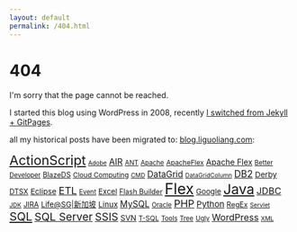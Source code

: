 ```yaml
---
layout: default
permalink: /404.html
---
```


# 404

I'm sorry that the page cannot be reached. 

I started this blog using WordPress in 2008, recently [I switched from Jekyll + GitPages](/blogging/2017/03/19/from-wordpress-to-jekyll.html).
 
all my historical posts have been migrated to: [blog.liguoliang.com](http://blog.liguoliang.com/):
<div styple="padding: 10px">
<a href="http://blog.liguoliang.com/tag/actionscript/" class="tag-link-45 tag-link-position-1" title="77 topics" style="font-size: 17.58273381295pt;">ActionScript</a>
<a href="http://blog.liguoliang.com/tag/adobe/" class="tag-link-324 tag-link-position-2" title="5 topics" style="font-size: 8pt;">Adobe</a>
<a href="http://blog.liguoliang.com/tag/air/" class="tag-link-27 tag-link-position-3" title="14 topics" style="font-size: 11.453237410072pt;">AIR</a>
<a href="http://blog.liguoliang.com/tag/ant/" class="tag-link-69 tag-link-position-4" title="6 topics" style="font-size: 8.6043165467626pt;">ANT</a>
<a href="http://blog.liguoliang.com/tag/apache/" class="tag-link-389 tag-link-position-5" title="6 topics" style="font-size: 8.6043165467626pt;">Apache</a>
<a href="http://blog.liguoliang.com/tag/apacheflex/" class="tag-link-600 tag-link-position-6" title="7 topics" style="font-size: 9.0359712230216pt;">ApacheFlex</a>
<a href="http://blog.liguoliang.com/tag/apache-flex/" class="tag-link-599 tag-link-position-7" title="11 topics" style="font-size: 10.589928057554pt;">Apache Flex</a>
<a href="http://blog.liguoliang.com/tag/better-developer/" class="tag-link-38 tag-link-position-8" title="6 topics" style="font-size: 8.6043165467626pt;">Better Developer</a>
<a href="http://blog.liguoliang.com/tag/blazeds/" class="tag-link-19 tag-link-position-9" title="8 topics" style="font-size: 9.4676258992806pt;">BlazeDS</a>
<a href="http://blog.liguoliang.com/tag/cloud-computing/" class="tag-link-797 tag-link-position-10" title="7 topics" style="font-size: 9.0359712230216pt;">Cloud Computing</a>
<a href="http://blog.liguoliang.com/tag/cmd/" class="tag-link-384 tag-link-position-11" title="5 topics" style="font-size: 8pt;">CMD</a>
<a href="http://blog.liguoliang.com/tag/datagrid/" class="tag-link-44 tag-link-position-12" title="14 topics" style="font-size: 11.453237410072pt;">DataGrid</a>
<a href="http://blog.liguoliang.com/tag/datagridcolumn/" class="tag-link-64 tag-link-position-13" title="5 topics" style="font-size: 8pt;">DataGridColumn</a>
<a href="http://blog.liguoliang.com/tag/db2/" class="tag-link-466 tag-link-position-14" title="19 topics" style="font-size: 12.489208633094pt;">DB2</a>
<a href="http://blog.liguoliang.com/tag/derby/" class="tag-link-453 tag-link-position-15" title="10 topics" style="font-size: 10.244604316547pt;">Derby</a>
<a href="http://blog.liguoliang.com/tag/dtsx/" class="tag-link-732 tag-link-position-16" title="8 topics" style="font-size: 9.4676258992806pt;">DTSX</a>
<a href="http://blog.liguoliang.com/tag/eclipse/" class="tag-link-117 tag-link-position-17" title="10 topics" style="font-size: 10.244604316547pt;">Eclipse</a>
<a href="http://blog.liguoliang.com/tag/etl/" class="tag-link-739 tag-link-position-18" title="25 topics" style="font-size: 13.438848920863pt;">ETL</a>
<a href="http://blog.liguoliang.com/tag/event/" class="tag-link-31 tag-link-position-19" title="6 topics" style="font-size: 8.6043165467626pt;">Event</a>
<a href="http://blog.liguoliang.com/tag/excel/" class="tag-link-541 tag-link-position-20" title="9 topics" style="font-size: 9.8992805755396pt;">Excel</a>
<a href="http://blog.liguoliang.com/tag/flash-builder/" class="tag-link-489 tag-link-position-21" title="8 topics" style="font-size: 9.4676258992806pt;">Flash Builder</a>
<a href="http://blog.liguoliang.com/tag/flex/" class="tag-link-893 tag-link-position-22" title="148 topics" style="font-size: 20pt;">Flex</a>
<a href="http://blog.liguoliang.com/tag/google/" class="tag-link-261 tag-link-position-23" title="9 topics" style="font-size: 9.8992805755396pt;">Google</a>
<a href="http://blog.liguoliang.com/tag/java/" class="tag-link-894 tag-link-position-24" title="96 topics" style="font-size: 18.446043165468pt;">Java</a>
<a href="http://blog.liguoliang.com/tag/jdbc/" class="tag-link-193 tag-link-position-25" title="18 topics" style="font-size: 12.31654676259pt;">JDBC</a>
<a href="http://blog.liguoliang.com/tag/jdk/" class="tag-link-308 tag-link-position-26" title="5 topics" style="font-size: 8pt;">JDK</a>
<a href="http://blog.liguoliang.com/tag/jira/" class="tag-link-671 tag-link-position-27" title="8 topics" style="font-size: 9.4676258992806pt;">JIRA</a>
<a href="http://blog.liguoliang.com/tag/lifesg/" class="tag-link-717 tag-link-position-28" title="9 topics" style="font-size: 9.8992805755396pt;">Life@SG|新加坡</a>
<a href="http://blog.liguoliang.com/tag/linux/" class="tag-link-896 tag-link-position-29" title="10 topics" style="font-size: 10.244604316547pt;">Linux</a>
<a href="http://blog.liguoliang.com/tag/mysql/" class="tag-link-74 tag-link-position-30" title="14 topics" style="font-size: 11.453237410072pt;">MySQL</a>
<a href="http://blog.liguoliang.com/tag/oracle/" class="tag-link-423 tag-link-position-31" title="6 topics" style="font-size: 8.6043165467626pt;">Oracle</a>
<a href="http://blog.liguoliang.com/tag/php/" class="tag-link-895 tag-link-position-32" title="25 topics" style="font-size: 13.438848920863pt;">PHP</a>
<a href="http://blog.liguoliang.com/tag/python/" class="tag-link-904 tag-link-position-33" title="13 topics" style="font-size: 11.194244604317pt;">Python</a>
<a href="http://blog.liguoliang.com/tag/regex/" class="tag-link-165 tag-link-position-34" title="8 topics" style="font-size: 9.4676258992806pt;">RegEx</a>
<a href="http://blog.liguoliang.com/tag/servlet/" class="tag-link-184 tag-link-position-35" title="5 topics" style="font-size: 8pt;">Servlet</a>
<a href="http://blog.liguoliang.com/tag/sql/" class="tag-link-73 tag-link-position-36" title="43 topics" style="font-size: 15.424460431655pt;">SQL</a>
<a href="http://blog.liguoliang.com/tag/sql-server/" class="tag-link-697 tag-link-position-37" title="33 topics" style="font-size: 14.474820143885pt;">SQL Server</a>
<a href="http://blog.liguoliang.com/tag/ssis/" class="tag-link-705 tag-link-position-38" title="30 topics" style="font-size: 14.129496402878pt;">SSIS</a>
<a href="http://blog.liguoliang.com/tag/svn/" class="tag-link-71 tag-link-position-39" title="10 topics" style="font-size: 10.244604316547pt;">SVN</a>
<a href="http://blog.liguoliang.com/tag/t-sql/" class="tag-link-704 tag-link-position-40" title="7 topics" style="font-size: 9.0359712230216pt;">T-SQL</a>
<a href="http://blog.liguoliang.com/tag/tools/" class="tag-link-449 tag-link-position-41" title="6 topics" style="font-size: 8.6043165467626pt;">Tools</a>
<a href="http://blog.liguoliang.com/tag/tree/" class="tag-link-28 tag-link-position-42" title="6 topics" style="font-size: 8.6043165467626pt;">Tree</a>
<a href="http://blog.liguoliang.com/tag/ugly/" class="tag-link-901 tag-link-position-43" title="6 topics" style="font-size: 8.6043165467626pt;">Ugly</a>
<a href="http://blog.liguoliang.com/tag/wordpress/" class="tag-link-14 tag-link-position-44" title="17 topics" style="font-size: 12.143884892086pt;">WordPress</a>
<a href="http://blog.liguoliang.com/tag/xml/" class="tag-link-377 tag-link-position-45" title="5 topics" style="font-size: 8pt;">XML</a>                    
</div>
